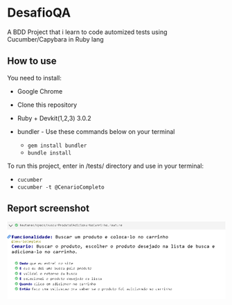 # DesafioQA

A BDD Project that i learn to code automized tests using Cucumber/Capybara in Ruby lang

## How to use

You need to install: 

* Google Chrome

* Clone this repository

* Ruby + Devkit(1,2,3) 3.0.2

* bundler - Use these commands below on your terminal
  * `gem install bundler`
  * `bundle install`

To run this project, enter in /tests/ directory and use in your terminal:

* `cucumber`
* `cucumber -t @CenarioCompleto`

## Report screenshot

<img src="https://github.com/Robertogoz/DesafioQA/blob/master/tests/report/screenshots/form%20print.png">





